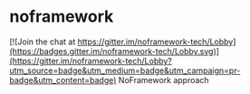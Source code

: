 # noframework

[![Join the chat at https://gitter.im/noframework-tech/Lobby](https://badges.gitter.im/noframework-tech/Lobby.svg)](https://gitter.im/noframework-tech/Lobby?utm_source=badge&utm_medium=badge&utm_campaign=pr-badge&utm_content=badge)
NoFramework approach
